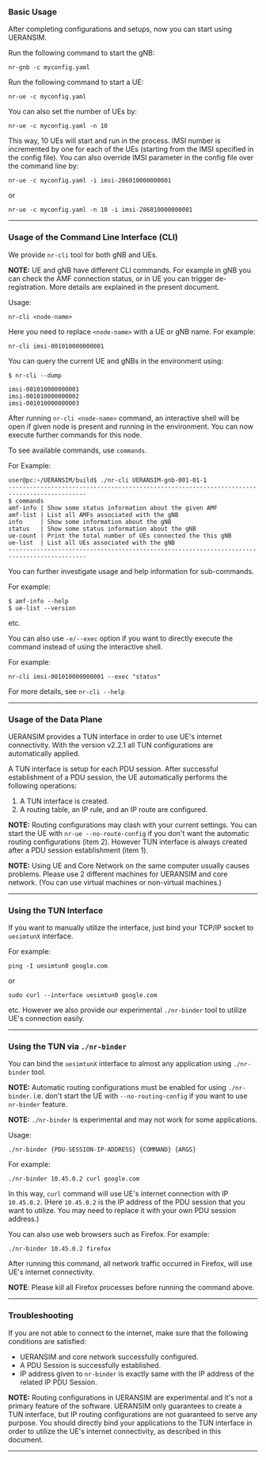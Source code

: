 ### Basic Usage

After completing configurations and setups, now you can start using UERANSIM.

Run the following command to start the gNB:

```
nr-gnb -c myconfig.yaml
```

Run the following command to start a UE:

```
nr-ue -c myconfig.yaml
```

You can also set the number of UEs by:

```
nr-ue -c myconfig.yaml -n 10
```

This way, 10 UEs will start and run in the process. IMSI number is incremented by one for each of the UEs (starting from the IMSI specified in the config file). You can also override IMSI parameter in the config file over the command line by:

```
nr-ue -c myconfig.yaml -i imsi-286010000000001
```

or

```
nr-ue -c myconfig.yaml -n 10 -i imsi-286010000000001
```
---

### Usage of the Command Line Interface (CLI)

We provide `nr-cli` tool for both gNB and UEs.

**NOTE:** UE and gNB have different CLI commands. For example in gNB you can check the AMF connection status, or in UE you can trigger de-registration. More details are explained in the present document.

Usage:

```nr-cli <node-name>```

Here you need to replace `<node-name>` with a UE or gNB name. For example:

```
nr-cli imsi-001010000000001
```

You can query the current UE and gNBs in the environment using:

```
$ nr-cli --dump

imsi-001010000000001
imsi-001010000000002
imsi-001010000000003
```

After running `nr-cli <node-name>` command, an interactive shell will be open if given node is present and running in the environment. You can now execute further commands for this node.

To see available commands, use `commands`.

For Example:

```
user@pc:~/UERANSIM/build$ ./nr-cli UERANSIM-gnb-001-01-1
--------------------------------------------------------------------------------------------
$ commands
amf-info | Show some status information about the given AMF
amf-list | List all AMFs associated with the gNB
info     | Show some information about the gNB
status   | Show some status information about the gNB
ue-count | Print the total number of UEs connected the this gNB
ue-list  | List all UEs associated with the gNB
--------------------------------------------------------------------------------------------
```

You can further investigate usage and help information for sub-commands.

For example:

```
$ amf-info --help
$ ue-list --version
```

etc.

You can also use `-e/--exec` option if you want to directly execute the command instead of using the interactive shell.

For example:

```
nr-cli imsi-001010000000001 --exec "status"
```

For more details, see `nr-cli --help`

---

### Usage of the Data Plane

UERANSIM provides a TUN interface in order to use UE's internet connectivity. With the version v2.2.1 all TUN configurations are automatically applied.

A TUN interface is setup for each PDU session. After successful establishment of a PDU session, the UE automatically performs the following operations:

1) A TUN interface is created.
2) A routing table, an IP rule, and an IP route are configured.

**NOTE:** Routing configurations may clash with your current settings. You can start the UE with `nr-ue --no-route-config` if you don't want the automatic routing configurations (item 2). However TUN interface is always created after a PDU session establishment (item 1).

**NOTE:** Using UE and Core Network on the same computer usually causes problems. Please use 2 different machines for UERANSIM and core network. (You can use virtual machines or non-virtual machines.)

---

### Using the TUN Interface

If you want to manually utilize the interface, just bind your TCP/IP socket to `uesimtunX` interface.

For example:

```
ping -I uesimtun0 google.com
```

or


```
sudo curl --interface uesimtun0 google.com
```

etc. However we also provide our experimental `./nr-binder` tool to utilize UE's connection easily.

---

### Using the TUN via `./nr-binder`

You can bind the `uesimtunX` interface to almost any application using `./nr-binder` tool.

**NOTE:** Automatic routing configurations must be enabled for using `./nr-binder`. i.e. don't start the UE with `--no-routing-config` if you want to use `nr-binder` feature.

**NOTE:** `./nr-binder` is experimental and may not work for some applications.

Usage:

```
./nr-binder {PDU-SESSION-IP-ADDRESS} {COMMAND} {ARGS}
```

For example:

```
./nr-binder 10.45.0.2 curl google.com
```

In this way, `curl` command will use UE's internet connection with IP `10.45.0.2`.
(Here `10.45.0.2` is the IP address of the PDU session that you want to utilize. You may need to replace it with your own PDU session address.)

You can also use web browsers such as Firefox. For example:

```
./nr-binder 10.45.0.2 firefox
```

After running this command, all network traffic occurred in Firefox, will use UE's internet connectivity.

**NOTE**: Please kill all Firefox processes before running the command above.

---

### Troubleshooting

If you are not able to connect to the internet, make sure that the following conditions are satisfied:

- UERANSIM and core network successfully configured.
- A PDU Session is successfully established.
- IP address given to `nr-binder` is exactly same with the IP address of the related IP PDU Session.

**NOTE:** Routing configurations in UERANSIM are experimental and it's not a primary feature of the software. UERANSIM only guarantees to create a TUN interface, but IP routing configurations are not guaranteed to serve any purpose. You should directly bind your applications to the TUN interface in order to utilize the UE's internet connectivity, as described in this document.


---